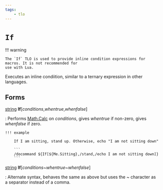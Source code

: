 ```yaml
---
tags:
    - tlo
---
```

# `If`


!!! warning

    The `If` TLO is used to provide inline condition expressions for macros. It is not recommended for
    use with Lua.

Executes an inline condiition, similar to a ternary expression in other languages.

## Forms

[string][string] **If**[_conditions_,_whentrue_,_whenfalse_]

:   Performs [Math.Calc][Math.Calc] on _conditions_, gives _whentrue_ if non-zero, gives _whenfalse_ if zero.

    !!! example

        If I am sitting, stand up. Otherwise, echo "I am not sitting down"

        ```
        /docommand ${If[${Me.Sitting},/stand,/echo I am not sitting down]}
        ```

[string][string] **If**[_conditions_\~_whentrue_\~_whenfalse_]

:   Alternate syntax, behaves the same as above but uses the \~ character as a separator instead of a comma.   

[string]: ../data-types/datatype-string.md
[Math.Calc]: ..//data-types/datatype-math.md#calc
